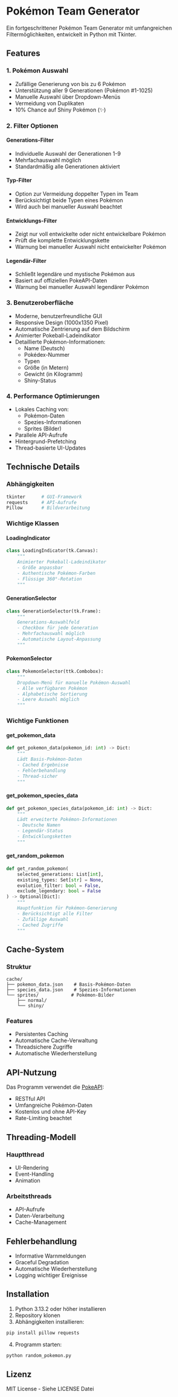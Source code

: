 # Pokémon Team Generator

Ein fortgeschrittener Pokémon Team Generator mit umfangreichen Filtermöglichkeiten, entwickelt in Python mit Tkinter.

## Features

### 1. Pokémon Auswahl
- Zufällige Generierung von bis zu 6 Pokémon
- Unterstützung aller 9 Generationen (Pokémon #1-1025)
- Manuelle Auswahl über Dropdown-Menüs
- Vermeidung von Duplikaten
- 10% Chance auf Shiny Pokémon (✨)

### 2. Filter Optionen

#### Generations-Filter
- Individuelle Auswahl der Generationen 1-9
- Mehrfachauswahl möglich
- Standardmäßig alle Generationen aktiviert

#### Typ-Filter
- Option zur Vermeidung doppelter Typen im Team
- Berücksichtigt beide Typen eines Pokémon
- Wird auch bei manueller Auswahl beachtet

#### Entwicklungs-Filter
- Zeigt nur voll entwickelte oder nicht entwickelbare Pokémon
- Prüft die komplette Entwicklungskette
- Warnung bei manueller Auswahl nicht entwickelter Pokémon

#### Legendär-Filter
- Schließt legendäre und mystische Pokémon aus
- Basiert auf offiziellen PokeAPI-Daten
- Warnung bei manueller Auswahl legendärer Pokémon

### 3. Benutzeroberfläche
- Moderne, benutzerfreundliche GUI
- Responsive Design (1000x1350 Pixel)
- Automatische Zentrierung auf dem Bildschirm
- Animierter Pokeball-Ladeindikator
- Detaillierte Pokémon-Informationen:
  - Name (Deutsch)
  - Pokédex-Nummer
  - Typen
  - Größe (in Metern)
  - Gewicht (in Kilogramm)
  - Shiny-Status

### 4. Performance Optimierungen
- Lokales Caching von:
  - Pokémon-Daten
  - Spezies-Informationen
  - Sprites (Bilder)
- Parallele API-Aufrufe
- Hintergrund-Prefetching
- Thread-basierte UI-Updates

## Technische Details

### Abhängigkeiten
```python
tkinter      # GUI-Framework
requests     # API-Aufrufe
Pillow       # Bildverarbeitung
```

### Wichtige Klassen

#### LoadingIndicator
```python
class LoadingIndicator(tk.Canvas):
    """
    Animierter Pokeball-Ladeindikator
    - Größe anpassbar
    - Authentische Pokémon-Farben
    - Flüssige 360°-Rotation
    """
```

#### GenerationSelector
```python
class GenerationSelector(tk.Frame):
    """
    Generations-Auswahlfeld
    - Checkbox für jede Generation
    - Mehrfachauswahl möglich
    - Automatische Layout-Anpassung
    """
```

#### PokemonSelector
```python
class PokemonSelector(ttk.Combobox):
    """
    Dropdown-Menü für manuelle Pokémon-Auswahl
    - Alle verfügbaren Pokémon
    - Alphabetische Sortierung
    - Leere Auswahl möglich
    """
```

### Wichtige Funktionen

#### get_pokemon_data
```python
def get_pokemon_data(pokemon_id: int) -> Dict:
    """
    Lädt Basis-Pokémon-Daten
    - Cached Ergebnisse
    - Fehlerbehandlung
    - Thread-sicher
    """
```

#### get_pokemon_species_data
```python
def get_pokemon_species_data(pokemon_id: int) -> Dict:
    """
    Lädt erweiterte Pokémon-Informationen
    - Deutsche Namen
    - Legendär-Status
    - Entwicklungsketten
    """
```

#### get_random_pokemon
```python
def get_random_pokemon(
    selected_generations: List[int],
    existing_types: Set[str] = None,
    evolution_filter: bool = False,
    exclude_legendary: bool = False
) -> Optional[Dict]:
    """
    Hauptfunktion für Pokémon-Generierung
    - Berücksichtigt alle Filter
    - Zufällige Auswahl
    - Cached Zugriffe
    """
```

## Cache-System

### Struktur
```
cache/
├── pokemon_data.json    # Basis-Pokémon-Daten
├── species_data.json    # Spezies-Informationen
└── sprites/            # Pokémon-Bilder
    ├── normal/
    └── shiny/
```

### Features
- Persistentes Caching
- Automatische Cache-Verwaltung
- Threadsichere Zugriffe
- Automatische Wiederherstellung

## API-Nutzung

Das Programm verwendet die [PokeAPI](https://pokeapi.co/):
- RESTful API
- Umfangreiche Pokémon-Daten
- Kostenlos und ohne API-Key
- Rate-Limiting beachtet

## Threading-Modell

### Hauptthread
- UI-Rendering
- Event-Handling
- Animation

### Arbeitsthreads
- API-Aufrufe
- Daten-Verarbeitung
- Cache-Management

## Fehlerbehandlung
- Informative Warnmeldungen
- Graceful Degradation
- Automatische Wiederherstellung
- Logging wichtiger Ereignisse

## Installation

1. Python 3.13.2 oder höher installieren
2. Repository klonen
3. Abhängigkeiten installieren:
```bash
pip install pillow requests
```
4. Programm starten:
```bash
python random_pokemon.py
```

## Lizenz
MIT License - Siehe LICENSE Datei
